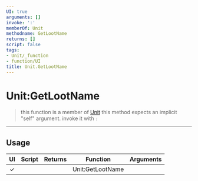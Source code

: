 ```yaml
---
UI: true
arguments: []
invoke: ':'
memberOf: Unit
methodname: GetLootName
returns: []
script: false
tags:
- Unit/_function
- function/UI
title: Unit.GetLootName
---
```

# Unit:GetLootName
> this function is a member of [Unit](civ-6/lua/Unit.md)
> this method expects an implicit "self" argument. invoke it with `:`
-----
## Usage
|  UI | Script | Returns | Function | Arguments |
|:---:|:------:|-------:|:--------:|:---------|
|✓| ||Unit:GetLootName||
